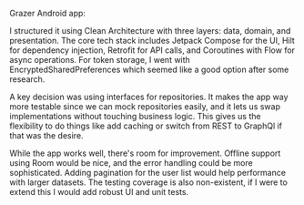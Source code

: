 Grazer Android app:

I structured it using Clean Architecture with three layers: data, domain, and presentation. The core tech stack includes Jetpack Compose for the UI, Hilt for dependency injection, Retrofit for API calls, and Coroutines with Flow for async operations. For token storage, I went with EncryptedSharedPreferences which seemed like a good option after some research.

A key decision was using interfaces for repositories. It makes the app way more testable since we can mock repositories easily, and it lets us swap implementations without touching business logic. This gives us the flexibility to do things like add caching or switch from REST to GraphQl if that was the desire. 

While the app works well, there's room for improvement. Offline support using Room would be nice, and the error handling could be more sophisticated. Adding pagination for the user list would help performance with larger datasets. The testing coverage is also non-existent, if I were to extend this I would add robust UI and unit tests.